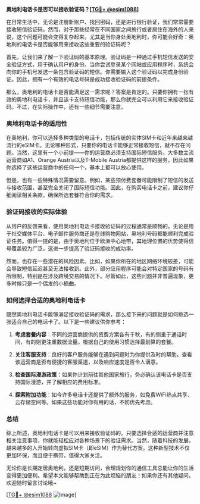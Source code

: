 **奥地利电话卡是否可以接收验证码？[[TG💪+ @esim1088](https://t.me/s/esim1088)]**

在日常生活中，无论是注册新账户、找回密码，还是进行银行验证，我们常常需要接收短信验证码。然而，对于那些经常在不同国家之间旅行或者居住在海外的人来说，这个问题可能会变得复杂起来。尤其是当你身处奥地利时，你可能会好奇：奥地利的电话卡是否能够用来接收这些重要的验证码呢？

首先，让我们来了解一下验证码的基本原理。验证码是一种通过手机短信发送的安全验证方式，用于确认用户的身份。当你尝试登录某个网站或应用程序时，系统会向你的手机号发送一条包含验证码的短信。你需要输入这个验证码以完成身份验证。因此，拥有一个有效的电话号码是成功接收验证码的前提条件。

那么，奥地利的电话卡是否能满足这一需求呢？答案是肯定的。只要你拥有一张有效的奥地利电话卡，并且该卡支持短信功能，那么你就完全可以利用它来接收验证码。不过，在实际操作中，还有一些细节需要注意。

### 奥地利电话卡的适用性

在奥地利，你可以选择多种类型的电话卡，包括传统的实体SIM卡和近年来越来越流行的eSIM卡。无论哪种形式，只要你的电话卡能够正常接收短信，就不存在问题。当然，这里有一个小前提——你的运营商必须支持国际短信服务。大多数主流运营商如A1、Orange Austria以及T-Mobile Austria都提供这样的服务，因此如果你选择了这些运营商中的任何一个，基本上都可以放心使用。

但是，也有一些特殊情况需要留意。例如，某些预付费套餐可能限制了短信的发送与接收范围，甚至完全关闭了国际短信功能。因此，在购买电话卡之前，建议你仔细阅读相关条款，确保所选套餐符合你的需求。

### 验证码接收的实际体验

从用户的反馈来看，使用奥地利电话卡接收验证码的过程通常是顺畅的。无论是用于社交媒体平台、电子邮件服务商还是在线购物网站，奥地利号码都能顺利完成验证任务。值得一提的是，由于奥地利位于欧洲中心地带，其地理位置的优势使得信号覆盖较为广泛，这进一步提高了验证码接收的成功率。

然而，也存在一些潜在的风险因素。比如，如果你所在的地区网络环境较差，可能会导致短信延迟甚至无法接收到。此外，部分应用程序可能会对特定国家的号码有所限制，特别是在涉及跨境交易的情况下。尽管如此，这些问题并非普遍现象，更多时候只是一个偶发的小插曲。

### 如何选择合适的奥地利电话卡

既然奥地利电话卡能够满足接收验证码的需求，那么接下来的问题就是如何挑选一张适合自己的电话卡了。以下是一些建议供你参考：

1. **考虑套餐内容**：不同的运营商提供的资费方案各有千秋，有的侧重于通话时间，有的则更注重数据流量。根据自己的使用习惯选择最划算的套餐。
   
2. **关注客服支持**：良好的客户服务能够在遇到问题时为你提供及时的帮助。查看该运营商是否有便捷的客服渠道，以及响应速度是否令人满意。

3. **检查国际漫游政策**：如果你计划前往其他国家旅行，务必确认该电话卡是否支持国际漫游，并了解相应的费用标准。

4. **探索附加功能**：如今许多电话卡还提供了额外的服务，如免费WiFi热点共享、云存储空间等。如果这些功能对你有用的话，不妨优先考虑。

### 总结

综上所述，奥地利电话卡是可以用来接收验证码的。只要选择合适的运营商并注意相关注意事项，你就能轻松应对各种场景下的验证需求。当然，随着科技的发展，越来越多的人开始转向虚拟SIM卡（即eSIM）作为替代方案。这种新型技术不仅更加环保，而且便于携带，值得大家关注。

无论你是长期定居奥地利，还是短期访问，合理规划你的通信工具总能让你的生活变得更加便利。希望本文能够帮助到正在为此烦恼的朋友！如果你还有其他疑问，欢迎随时留言讨论哦~

[[TG💪+ @esim1088](https://t.me/s/esim1088) ![Image](https://i.postimg.cc/4NQfJmqS/Snipaste-2025-05-13-00-14-12.png)]